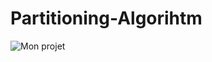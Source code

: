 # Partitioning-Algorihtm

![Mon projet](https://image.noelshack.com/fichiers/2019/04/6/1548504430-r.png)